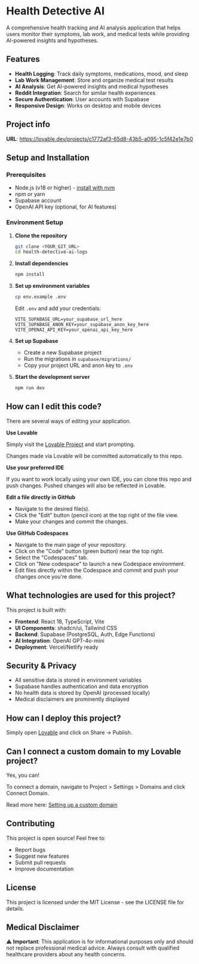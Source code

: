 # Health Detective AI

A comprehensive health tracking and AI analysis application that helps users monitor their symptoms, lab work, and medical tests while providing AI-powered insights and hypotheses.

## Features

- **Health Logging**: Track daily symptoms, medications, mood, and sleep
- **Lab Work Management**: Store and organize medical test results
- **AI Analysis**: Get AI-powered insights and medical hypotheses
- **Reddit Integration**: Search for similar health experiences
- **Secure Authentication**: User accounts with Supabase
- **Responsive Design**: Works on desktop and mobile devices

## Project info

**URL**: https://lovable.dev/projects/c1772af3-65d8-43b5-a095-1c5f42e1e7b0

## Setup and Installation

### Prerequisites

- Node.js (v18 or higher) - [install with nvm](https://github.com/nvm-sh/nvm#installing-and-updating)
- npm or yarn
- Supabase account
- OpenAI API key (optional, for AI features)

### Environment Setup

1. **Clone the repository**
   ```sh
   git clone <YOUR_GIT_URL>
   cd health-detective-ai-logs
   ```

2. **Install dependencies**
   ```sh
   npm install
   ```

3. **Set up environment variables**
   ```sh
   cp env.example .env
   ```
   
   Edit `.env` and add your credentials:
   ```env
   VITE_SUPABASE_URL=your_supabase_url_here
   VITE_SUPABASE_ANON_KEY=your_supabase_anon_key_here
   VITE_OPENAI_API_KEY=your_openai_api_key_here
   ```

4. **Set up Supabase**
   - Create a new Supabase project
   - Run the migrations in `supabase/migrations/`
   - Copy your project URL and anon key to `.env`

5. **Start the development server**
   ```sh
   npm run dev
   ```

## How can I edit this code?

There are several ways of editing your application.

**Use Lovable**

Simply visit the [Lovable Project](https://lovable.dev/projects/c1772af3-65d8-43b5-a095-1c5f42e1e7b0) and start prompting.

Changes made via Lovable will be committed automatically to this repo.

**Use your preferred IDE**

If you want to work locally using your own IDE, you can clone this repo and push changes. Pushed changes will also be reflected in Lovable.

**Edit a file directly in GitHub**

- Navigate to the desired file(s).
- Click the "Edit" button (pencil icon) at the top right of the file view.
- Make your changes and commit the changes.

**Use GitHub Codespaces**

- Navigate to the main page of your repository.
- Click on the "Code" button (green button) near the top right.
- Select the "Codespaces" tab.
- Click on "New codespace" to launch a new Codespace environment.
- Edit files directly within the Codespace and commit and push your changes once you're done.

## What technologies are used for this project?

This project is built with:

- **Frontend**: React 18, TypeScript, Vite
- **UI Components**: shadcn/ui, Tailwind CSS
- **Backend**: Supabase (PostgreSQL, Auth, Edge Functions)
- **AI Integration**: OpenAI GPT-4o-mini
- **Deployment**: Vercel/Netlify ready

## Security & Privacy

- All sensitive data is stored in environment variables
- Supabase handles authentication and data encryption
- No health data is stored by OpenAI (processed locally)
- Medical disclaimers are prominently displayed

## How can I deploy this project?

Simply open [Lovable](https://lovable.dev/projects/c1772af3-65d8-43b5-a095-1c5f42e1e7b0) and click on Share -> Publish.

## Can I connect a custom domain to my Lovable project?

Yes, you can!

To connect a domain, navigate to Project > Settings > Domains and click Connect Domain.

Read more here: [Setting up a custom domain](https://docs.lovable.dev/tips-tricks/custom-domain#step-by-step-guide)

## Contributing

This project is open source! Feel free to:

- Report bugs
- Suggest new features
- Submit pull requests
- Improve documentation

## License

This project is licensed under the MIT License - see the LICENSE file for details.

## Medical Disclaimer

⚠️ **Important**: This application is for informational purposes only and should not replace professional medical advice. Always consult with qualified healthcare providers about any health concerns.
